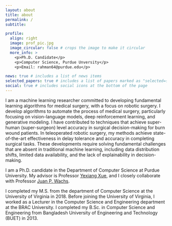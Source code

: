 ```yaml
---
layout: about
title: about
permalink: /
subtitle: 

profile:
  align: right
  image: prof_pic.jpg
  image_circular: false # crops the image to make it circular
  more_info: >
    <p>Ph.D. Candidate</p>
    <p>Computer Science, Purdue Unversity</p>
    <p>Email: rahman64@purdue.edu</p>

news: true # includes a list of news items
selected_papers: true # includes a list of papers marked as "selected={true}"
social: true # includes social icons at the bottom of the page
---
```


I am a machine learning researcher committed to developing fundamental learning algorithms for medical surgery, with a focus on robotic surgery. I develop algorithms to automate the process of medical surgery, particularly focusing on vision-language models, deep reinforcement learning, and generative modeling. I have contributed to techniques that achieve super-human (super-surgeon) level accuracy in surgical decision-making for burn wound patients. In teleoperated robotic surgery, my methods achieve state-of-the-art effectiveness in delay tolerance and accuracy in completing surgical tasks. These developments require solving fundamental challenges that are absent in traditional machine learning, including data distribution shifts, limited data availability, and the lack of explainability in decision-making.

I am a Ph.D. candidate in the Department of Computer Science at Purdue University. My advisor is Professor [Yexiang Xue](https://www.cs.purdue.edu/homes/yexiang/), and I closely collaborate with Professor [Juan P. Wachs](https://web.ics.purdue.edu/~jpwachs/).

I completed my M.S. from the department of Computer Science at the University of Virginia in 2018. Before joining the University of Virginia, I worked as a Lecturer in the Computer Science and Engineering department at the BRAC University. I completed my B.Sc. in Computer Science and Engineering from Bangladesh University of Engineering and Technology (BUET) in 2013.